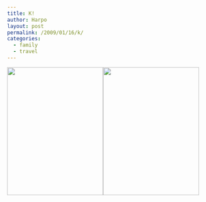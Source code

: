 ```yaml
---
title: K!
author: Harpo
layout: post
permalink: /2009/01/16/k/
categories:
  - family
  - travel
---
```

[<img src="http://harpojaeger.github.io/wp-content/uploads/2009/01/p-640-480-c3ecc1e6-0e7d-421c-99bb-1e544b389460.jpeg" alt="" width="225" height="300" class="alignnone size-full wp-image-364" />][1][<img src="http://harpojaeger.github.io/wp-content/uploads/2009/01/p-640-480-d3d4bb6b-c78f-450a-a463-058023b7bf4f.jpeg" alt="" width="225" height="300" class="alignnone size-full wp-image-364" />][2]

 [1]: http://harpojaeger.github.io/wp-content/uploads/2009/01/p-640-480-c3ecc1e6-0e7d-421c-99bb-1e544b389460.jpeg
 [2]: http://harpojaeger.github.io/wp-content/uploads/2009/01/p-640-480-d3d4bb6b-c78f-450a-a463-058023b7bf4f.jpeg